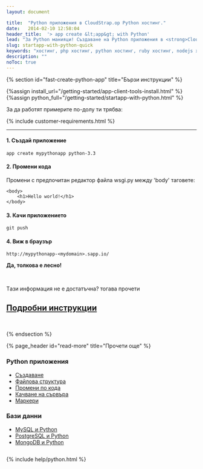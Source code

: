 ```yaml
---
layout: document

title:  "Python приложения в CloudStrap.op Python хостинг."
date:   2014-02-10 12:58:04
header_title:  '> app create &lt;app&gt; with Python'
lead: "За Python манияци! Създаване на Python приложения в <strong>CloudStrap</strong> cloud за 5 минути"
slug: startapp-with-python-quick
keywords: "хостинг, php хостинг, python хостинг, ruby хостинг, nodejs хостинг"
description: ""
noToc: true
---
```


{% section id="fast-create-python-app" title="Бързи инструкции" %}

{%assign install_url="/getting-started/app-client-tools-install.html" %}
{%assign python_full="/getting-started/startapp-with-python.html" %}

За да работят примерите по-долу ти трябва:

{% include customer-requirements.html %}

---

#### 1. Създай приложение

    app create mypythonapp python-3.3

#### 2. Промени кода

Промени с предпочитан редактор файла wsgi.py между 'body' таговете:

    <body>
        <h1>Hello world!</h1>
    </body>

#### 3. Качи приложението

    git push

#### 4. Виж в браузър

    http://mypythonapp-<mydomain>.sapp.io/


**Да, толкова е лесно!**

<br />

<div class="text-center">
  <p class="lead">Tази информация не е достатъчна? тогава прочети</p>
  <h2><a class="btn btn-primary btn-lg" href="{{ python_full }}" alt="Подробни инструкции за инсталиране на Python приложение">Подробни инструкции</a></h2>
</div>

<br />

{% endsection %}

<div class="document-content-section">
{% page_header id="read-more" title="Прочети още" %}

<section class="read-more no-border">
  <div class="row" style="overflow: hidden;">
    <div class="col-sm-6 col-md-4 col-xs-12">
      <div class="thumbnail">
        <div class="caption">
          <h3>Python приложения</h3>
          <ul class="list-unstyled">
              <li><a href="{{ python_full }}#create-python-app-in-details">Създаване</a></li>
              <li><a href="{{ python_full }}#file-structure">Файлова структура</a></li>
              <li><a href="{{ python_full }}#make-code-changes">Промени по кода</a></li>
              <li><a href="{{ python_full }}#deployment">Качване на сървъра</a></li>
              <li><a href="{{ python_full }}#markers">Маркери</a></li>
          </ul>
        </div>
      </div>
    </div>
    <div class="col-sm-6 col-md-4 col-xs-12">
      <div class="thumbnail">
        <div class="caption">
          <h3>Бази данни</h3>
          <ul class="list-unstyled">
             <li><a href="{{ python_full }}#add-mysql-to-app">MySQL и Python</a></li>
             <li><a href="{{ python_full }}#add-postgresql-to-app">PostgreSQL и Python</a></li>
             <li><a href="{{ python_full }}#add-mongo-to-app">MongoDB и Python</a></li>
          </ul>
        </div>
      </div>
    </div>
  </div>
</section>
</div>

{% include help/python.html %}